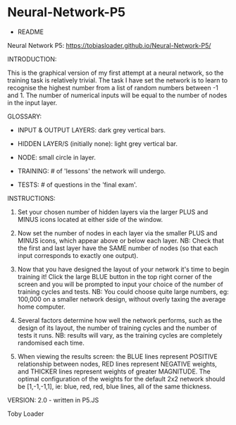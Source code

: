 # Neural-Network-P5

  - README

Neural Network P5: https://tobiasloader.github.io/Neural-Network-P5/

INTRODUCTION:

This is the graphical version of my first attempt at a neural network, so the training task is relatively trivial. The task I have set the network is to learn to recognise the highest number from a list of random numbers between -1 and 1. The number of numerical inputs will be equal to the number of nodes in the input layer.

GLOSSARY:

  - INPUT & OUTPUT LAYERS: dark grey vertical bars.

  - HIDDEN LAYER/S (initially none): light grey vertical bar.

  - NODE: small circle in layer.
 
  - TRAINING: # of 'lessons' the network will undergo.

  - TESTS: # of questions in the 'final exam'.
 
 
INSTRUCTIONS:

1. Set your chosen number of hidden layers via the larger PLUS and MINUS icons located at either side of the window.
 
2. Now set the number of nodes in each layer via the smaller PLUS and MINUS icons, which appear above or below each layer. NB: Check that the first and last layer have the SAME number of nodes (so that each input corresponds to exactly one output).
 
3. Now that you have designed the layout of your network it's time to begin training it! Click the large BLUE button in the top right corner of the screen and you will be prompted to input your choice of the number of training cycles and tests. NB: You could choose quite large numbers, eg: 100,000 on a smaller network design, without overly taxing the average home computer.
 
4. Several factors determine how well the network performs, such as the design of its layout, the number of training cycles and the number of tests it runs. NB: results will vary, as the training cycles are completely randomised each time.
 
5. When viewing the results screen: the BLUE lines represent POSITIVE relationship between nodes, RED lines represent NEGATIVE weights, and THICKER lines represent weights of greater MAGNITUDE. The optimal configuration of the weights for the default 2x2 network should be [1,-1,-1,1], ie: blue, red, red, blue lines, all of the same thickness.
 
VERSION: 2.0  -  written in P5.JS

Toby Loader
